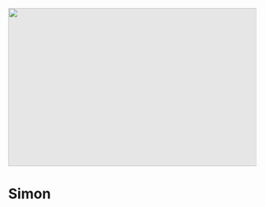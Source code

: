 <!DOCTYPE html>
<html>
<body>
<img style="display: block;-webkit-user-select: none;margin: auto;cursor: zoom-in;background-color: hsl(0, 0%, 90%);transition: background-color 300ms;" src="https://sportenkalendar.bg/media/cache/event_hd_thumbs/uploads/sports/tennis-gea07a0438-1920-626e4805d4fd2953927582.jpg.webp" width="811" height="320">
<h1> Simon </h1>
</body>
</html>
